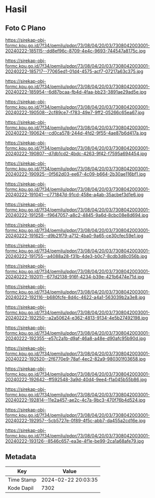 # Hasil

## Foto C Plano

https://sirekap-obj-formc.kpu.go.id/7f34/pemilu/pdpr/73/08/04/20/03/7308042003001-20240222-185115--dd8ef96c-8709-4e4c-9693-744547a8175c.jpg

https://sirekap-obj-formc.kpu.go.id/7f34/pemilu/pdpr/73/08/04/20/03/7308042003001-20240222-185717--77065ed1-01d4-4575-acf7-07217a63c375.jpg

https://sirekap-obj-formc.kpu.go.id/7f34/pemilu/pdpr/73/08/04/20/03/7308042003001-20240222-185954--6d87bcaa-fb4d-4faa-bb23-3891ae29ad5e.jpg

https://sirekap-obj-formc.kpu.go.id/7f34/pemilu/pdpr/73/08/04/20/03/7308042003001-20240222-190508--2cf89ce7-f783-49e7-9ff2-05266c65ea67.jpg

https://sirekap-obj-formc.kpu.go.id/7f34/pemilu/pdpr/73/08/04/20/03/7308042003001-20240222-190624--cd0ca578-244d-4fd2-9f55-4ae87b6d417a.jpg

https://sirekap-obj-formc.kpu.go.id/7f34/pemilu/pdpr/73/08/04/20/03/7308042003001-20240222-190807--d7db1cd2-4bdc-4263-9f42-f7595a694454.jpg

https://sirekap-obj-formc.kpu.go.id/7f34/pemilu/pdpr/73/08/04/20/03/7308042003001-20240222-190925--0f562d03-ee67-4c09-b664-2b30ae116bf1.jpg

https://sirekap-obj-formc.kpu.go.id/7f34/pemilu/pdpr/73/08/04/20/03/7308042003001-20240222-191041--c771847d-91cd-458e-a4ab-35acbef3d1e6.jpg

https://sirekap-obj-formc.kpu.go.id/7f34/pemilu/pdpr/73/08/04/20/03/7308042003001-20240222-191258--f9647057-a8c2-4845-9a6d-8cbc08e8d694.jpg

https://sirekap-obj-formc.kpu.go.id/7f34/pemilu/pdpr/73/08/04/20/03/7308042003001-20240222-191625--d9b21f79-a712-4ba0-9a65-ce30cfec59e1.jpg

https://sirekap-obj-formc.kpu.go.id/7f34/pemilu/pdpr/73/08/04/20/03/7308042003001-20240222-191755--a4088a28-f31b-4de3-b0c7-8cdb3d8c056b.jpg

https://sirekap-obj-formc.kpu.go.id/7f34/pemilu/pdpr/73/08/04/20/03/7308042003001-20240222-192011--677d2138-916f-4234-b39e-421b6474e71d.jpg

https://sirekap-obj-formc.kpu.go.id/7f34/pemilu/pdpr/73/08/04/20/03/7308042003001-20240222-192116--b680fcfe-8d4c-4622-a4a1-563039b2a3e8.jpg

https://sirekap-obj-formc.kpu.go.id/7f34/pemilu/pdpr/73/08/04/20/03/7308042003001-20240222-192250--a2a50624-e362-4813-9134-4e5b27492198.jpg

https://sirekap-obj-formc.kpu.go.id/7f34/pemilu/pdpr/73/08/04/20/03/7308042003001-20240222-192355--e57c2a1b-d9af-46a8-a48e-d90afc95b90d.jpg

https://sirekap-obj-formc.kpu.go.id/7f34/pemilu/pdpr/73/08/04/20/03/7308042003001-20240222-192520--2f6770e9-78af-4ec2-82a9-980301f03658.jpg

https://sirekap-obj-formc.kpu.go.id/7f34/pemilu/pdpr/73/08/04/20/03/7308042003001-20240222-192642--ff592548-3a9d-40d4-9ee4-f1a045b55b86.jpg

https://sirekap-obj-formc.kpu.go.id/7f34/pemilu/pdpr/73/08/04/20/03/7308042003001-20240222-192814--11e2a457-ae2c-4c7a-9bc3-470f76b4d524.jpg

https://sirekap-obj-formc.kpu.go.id/7f34/pemilu/pdpr/73/08/04/20/03/7308042003001-20240222-192957--5cb5727e-0f89-4f5c-abb7-da455a2cd16e.jpg

https://sirekap-obj-formc.kpu.go.id/7f34/pemilu/pdpr/73/08/04/20/03/7308042003001-20240222-193126--8546c657-ea3e-4f1e-be99-2ca1a68afe79.jpg


## Metadata

| Key        | Value               |
| ---------- | ------------------- |
| Time Stamp | 2024-02-22 20:03:35 |
| Kode Dapil | 7302                |



